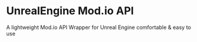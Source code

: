 # UnrealEngine Mod.io API
A lightweight Mod.io API Wrapper for Unreal Engine comfortable &amp; easy to use
